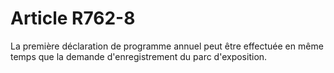 # Article R762-8

La première déclaration de programme annuel peut être effectuée en même temps que la demande d'enregistrement du parc d'exposition.

